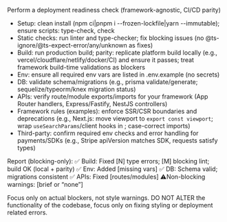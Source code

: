 Perform a deployment readiness check (framework-agnostic, CI/CD parity)
- Setup: clean install (npm ci|pnpm i --frozen-lockfile|yarn --immutable); ensure scripts: type-check, check
- Static checks: run linter and type-checker; fix blocking issues (no @ts-ignore/@ts-expect-error/any/unknown as fixes)
- Build: run production build; parity: replicate platform build locally (e.g., vercel/cloudflare/netlify/docker/CI) and ensure it passes; treat framework build-time validations as blockers
- Env: ensure all required env vars are listed in .env.example (no secrets)
- DB: validate schema/migrations (e.g., prisma validate/generate; sequelize/typeorm/knex migration status)
- APIs: verify route/module exports/imports for your framework (App Router handlers, Express/Fastify, NestJS controllers)
- Framework rules (examples): enforce SSR/CSR boundaries and deprecations (e.g., Next.js: move viewport to `export const viewport`; wrap `useSearchParams`/client hooks in <Suspense>; case-correct imports)
- Third-party: confirm required env checks and error handling for payments/SDKs (e.g., Stripe apiVersion matches SDK, requests satisfy types)

Report (blocking-only):
✅ Build: Fixed [N] type errors; [M] blocking lint; build OK (local + parity)
✅ Env: Added [missing vars]
✅ DB: Schema valid; migrations consistent
✅ APIs: Fixed [routes/modules]
⚠️Non-blocking warnings: [brief or “none”]

Focus only on actual blockers, not style warnings. DO NOT ALTER the functionality of the codebase, focus only on fixing styling or deployment related errors.

